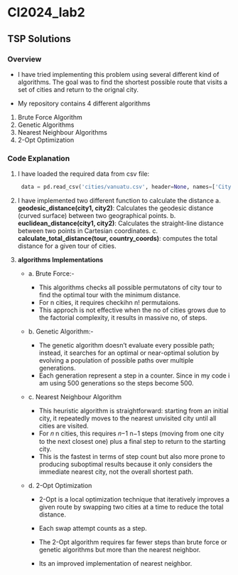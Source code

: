 # CI2024_lab2

## TSP Solutions

### Overview

- I have tried implementing this problem using several different kind of algorithms. The goal was to find the shortest possible route that visits a set of cities and return to the orignal city. 

- My repository contains 4 different algorithms
 1. Brute Force Algorithm
 2. Genetic Algorithms
 3. Nearest Neighbour Algorithms
 4. 2-Opt Optimization

### Code Explanation
1. I have loaded the required data from csv file:
    ```python 
     data = pd.read_csv('cities/vanuatu.csv', header=None, names=['City', 'x', 'y'])

2. I have implemented two different function to calculate the distance
    a. **geodesic_distance(city1, city2)**: Calculates the geodesic distance (curved surface) between two geographical points.
    b. **euclidean_distance(city1, city2)**: Calculates the straight-line distance between two points in Cartesian coordinates.
    c. **calculate_total_distance(tour, country_coords)**: computes the total distance for a given tour of cities.

3. **algorithms Implementations**
    - a. Brute Force:-
       - This algorithms checks all possible permutatons of city tour to find the optimal tour with the minimum distance.
       - For n cities, it requires checkihn n! permutaions.
       - This approch is not effective when the no of cities grows due to the factorial complexity, it results in massive no, of steps.

    - b. Genetic Algorithm:- 
       - The genetic algorithm doesn’t evaluate every possible path; instead, it searches for an optimal or near-optimal solution by evolving a population of possible paths over multiple generations.
        - Each generation represent a step in a counter. Since in my code i am using 500 generations so the steps become 500.
    
    - c. Nearest Neighbour Algorithm
       - This heuristic algorithm is straightforward: starting from an initial city, it repeatedly moves to the nearest unvisited city until all cities are visited.
       - For 𝑛 n cities, this requires 𝑛−1 n−1 steps (moving from one city to the next closest one) plus a final step to return to the starting city.
       - This is the fastest in terms of step count but also more prone to producing suboptimal results because it only considers the immediate nearest city, not the overall shortest path.

    - d. 2-Opt Optimization
       - 2-Opt is a local optimization technique that iteratively improves a given route by swapping two cities at a time to reduce the total distance.

       - Each swap attempt counts as a step.

       - The 2-Opt algorithm requires far fewer steps than brute force or genetic algorithms but more than the nearest neighbor.

       - Its an improved implementation of nearest neighbor. 

